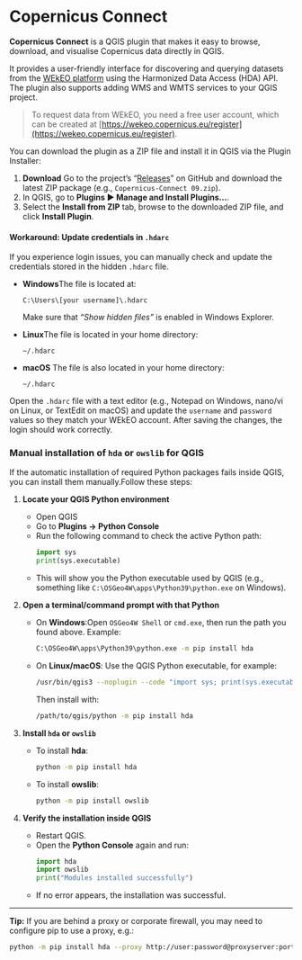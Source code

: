 # Copernicus Connect

**Copernicus Connect** is a QGIS plugin that makes it easy to browse, download, and visualise Copernicus data directly in QGIS.

It provides a user-friendly interface for discovering and querying datasets from the [WEkEO platform](https://wekeo.copernicus.eu/) using the Harmonized Data Access (HDA) API. The plugin also supports adding WMS and WMTS services to your QGIS project.

> To request data from WEkEO, you need a free user account, which can be created at [https://wekeo.copernicus.eu/register](https://wekeo.copernicus.eu/register).

You can download the plugin as a ZIP file and install it in QGIS via the Plugin Installer:

1. **Download** Go to the project’s “[Releases](https://github.com/copernicus-land/Copernicus-Connect/releases)” on GitHub and download the latest ZIP package (e.g., `Copernicus-Connect 09.zip`).
2. In QGIS, go to **Plugins ▶ Manage and Install Plugins…**.
3. Select the **Install from ZIP** tab, browse to the downloaded ZIP file, and click **Install Plugin**.

#### Workaround: Update credentials in `.hdarc`

If you experience login issues, you can manually check and update the credentials stored in the hidden `.hdarc` file.

- **Windows**The file is located at:

  ```
  C:\Users\[your username]\.hdarc
  ```

  Make sure that *“Show hidden files”* is enabled in Windows Explorer.
- **Linux**The file is located in your home directory:

  ```
  ~/.hdarc
  ```
- **macOS**
  The file is also located in your home directory:

  ```
  ~/.hdarc
  ```

Open the `.hdarc` file with a text editor (e.g., Notepad on Windows, nano/vi on Linux, or TextEdit on macOS) and update the `username` and `password` values so they match your WEkEO account.
After saving the changes, the login should work correctly.

### Manual installation of `hda` or `owslib` for QGIS

If the automatic installation of required Python packages fails inside QGIS, you can install them manually.Follow these steps:

1. **Locate your QGIS Python environment**

   - Open QGIS
   - Go to **Plugins → Python Console**
   - Run the following command to check the active Python path:
     ```python
     import sys
     print(sys.executable)
     ```
   - This will show you the Python executable used by QGIS (e.g., something like `C:\OSGeo4W\apps\Python39\python.exe` on Windows).
2. **Open a terminal/command prompt with that Python**

   - On **Windows**:Open `OSGeo4W Shell` or `cmd.exe`, then run the path you found above. Example:

     ```bash
     C:\OSGeo4W\apps\Python39\python.exe -m pip install hda
     ```
   - On **Linux/macOS**:
     Use the QGIS Python executable, for example:

     ```bash
     /usr/bin/qgis3 --noplugin --code "import sys; print(sys.executable)"
     ```

     Then install with:
     ```bash
     /path/to/qgis/python -m pip install hda
     ```
3. **Install `hda` or `owslib`**

   - To install **hda**:
     ```bash
     python -m pip install hda
     ```
   - To install **owslib**:
     ```bash
     python -m pip install owslib
     ```
4. **Verify the installation inside QGIS**

   - Restart QGIS.
   - Open the **Python Console** again and run:
     ```python
     import hda
     import owslib
     print("Modules installed successfully")
     ```
   - If no error appears, the installation was successful.

---

**Tip:**
If you are behind a proxy or corporate firewall, you may need to configure pip to use a proxy, e.g.:

```bash
python -m pip install hda --proxy http://user:password@proxyserver:port

```
